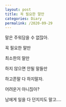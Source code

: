 ```yaml
---
layout: post
title: 꼭 필요한 말만
categories: Diary
permalink: /2020-09-29
---
```


말은 주워담을 수 없잖아.

꼭 필요한 말만

최소한의 말만

하지 않으면 안될 말들만

하고픈말 다 하지말자.

어려운거 아니짆아?

남에게 일을 다 던지지도 말고....